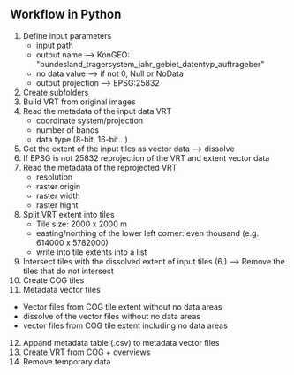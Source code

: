 ## Workflow in Python

1. Define input parameters
   - input path
   - output name ⟶ KonGEO: "bundesland_tragersystem_jahr_gebiet_datentyp_auftrageber"
   - no data value ⟶ if not 0, Null or NoData
   - output projection ⟶ EPSG:25832
2. Create subfolders 
3. Build VRT from original images
4. Read the metadata of the input data VRT
   - coordinate system/projection
   - number of bands
   - data type (8-bit, 16-bit...)   
5. Get the extent of the input tiles as vector data ⟶ dissolve
6. If EPSG is not 25832 reprojection of the VRT and extent vector data
7. Read the metadata of the reprojected VRT
   - resolution
   - raster origin
   - raster width
   - raster hight
8. Split VRT extent into tiles
   - Tile size: 2000 x 2000 m
   - easting/northing of the lower left corner: even thousand (e.g. 614000 x 5782000)
   - write into tile extents into a list
9. Intersect tiles with the dissolved extent of input tiles (6.) ⟶ Remove the tiles that do not intersect
10. Create COG tiles
11. Metadata vector files
   - Vector files from COG tile extent without no data areas
   - dissolve of the vector files without no data areas
   - vector files from COG tile extent including no data areas 
12. Appand metadata table (.csv) to metadata vector files
13. Create VRT from COG + overviews
14. Remove temporary data

  


